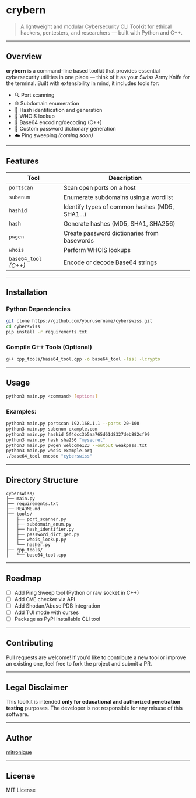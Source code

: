 # crybern

> A lightweight and modular Cybersecurity CLI Toolkit for ethical hackers, pentesters, and researchers — built with Python and C++.

---

## Overview

**crybern** is a command-line based toolkit that provides essential cybersecurity utilities in one place — think of it as your Swiss Army Knife for the terminal. Built with extensibility in mind, it includes tools for:

- 🔍 Port scanning  
- 🌐 Subdomain enumeration  
- 🔐 Hash identification and generation  
- 🔎 WHOIS lookup  
- 🧰 Base64 encoding/decoding (C++)  
- 🧠 Custom password dictionary generation  
- ☁️ Ping sweeping *(coming soon)*


---

## Features

| Tool                     | Description                                      |
|--------------------------|--------------------------------------------------|
| `portscan`               | Scan open ports on a host                        |
| `subenum`                | Enumerate subdomains using a wordlist           |
| `hashid`                 | Identify types of common hashes (MD5, SHA1...)  |
| `hash`                   | Generate hashes (MD5, SHA1, SHA256)             |
| `pwgen`                  | Create password dictionaries from basewords     |
| `whois`                  | Perform WHOIS lookups                           |
| `base64_tool` *(C++)*    | Encode or decode Base64 strings                 |

---

## Installation

### Python Dependencies

```bash
git clone https://github.com/yourusername/cyberswiss.git
cd cyberswiss
pip install -r requirements.txt
```

### Compile C++ Tools (Optional)

```bash
g++ cpp_tools/base64_tool.cpp -o base64_tool -lssl -lcrypto
```

---

## Usage

```bash
python3 main.py <command> [options]
```

### Examples:

```bash
python3 main.py portscan 192.168.1.1 --ports 20-100
python3 main.py subenum example.com
python3 main.py hashid 5f4dcc3b5aa765d61d8327deb882cf99
python3 main.py hash sha256 "mysecret"
python3 main.py pwgen welcome123 --output weakpass.txt
python3 main.py whois example.org
./base64_tool encode "cyberswiss"
```

---

## Directory Structure

```
cyberswiss/
├── main.py
├── requirements.txt
├── README.md
├── tools/
│   ├── port_scanner.py
│   ├── subdomain_enum.py
│   ├── hash_identifier.py
│   ├── password_dict_gen.py
│   ├── whois_lookup.py
│   └── hasher.py
├── cpp_tools/
│   └── base64_tool.cpp
```

---

## Roadmap

- [ ] Add Ping Sweep tool (Python or raw socket in C++)
- [ ] Add CVE checker via API
- [ ] Add Shodan/AbuseIPDB integration
- [ ] Add TUI mode with curses
- [ ] Package as PyPI installable CLI tool

---

## Contributing

Pull requests are welcome! If you'd like to contribute a new tool or improve an existing one, feel free to fork the project and submit a PR.

---

## Legal Disclaimer

This toolkit is intended **only for educational and authorized penetration testing** purposes. The developer is not responsible for any misuse of this software.

---

## Author

[mitronique](https://github.com/mitronique)

---

## License

MIT License
